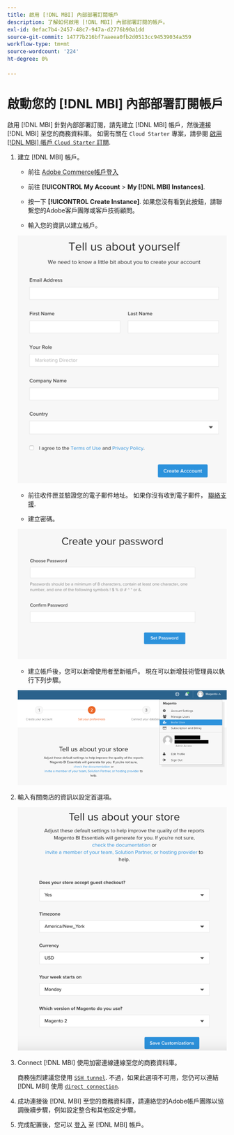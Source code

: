 ```yaml
---
title: 啟用 [!DNL MBI] 內部部署訂閱帳戶
description: 了解如何啟用 [!DNL MBI] 內部部署訂閱的帳戶。
exl-id: 0efac7b4-2457-48c7-947a-d2776b90a1dd
source-git-commit: 14777b216bf7aaeea0fb2d0513cc94539034a359
workflow-type: tm+mt
source-wordcount: '224'
ht-degree: 0%

---
```


# 啟動您的 [!DNL MBI] 內部部署訂閱帳戶

啟用 [!DNL MBI] 針對內部部署訂閱，請先建立 [!DNL MBI] 帳戶，然後連接 [!DNL MBI] 至您的商務資料庫。 如需有關在 `Cloud Starter` 專案，請參閱 [啟用 [!DNL MBI] 帳戶 `Cloud Starter` 訂閱](../getting-started/cloud-activation.md).

1. 建立 [!DNL MBI] 帳戶。

   - 前往 [Adobe Commerce帳戶登入](https://account.magento.com/customer/account/login)

   - 前往 **[!UICONTROL My Account** > **My [!DNL MBI] Instances]**.

   - 按一下 **[!UICONTROL Create Instance]**. 如果您沒有看到此按鈕，請聯繫您的Adobe客戶團隊或客戶技術顧問。

   - 輸入您的資訊以建立帳戶。

   ![](../assets/create-account-2.png)

   - 前往收件匣並驗證您的電子郵件地址。 如果你沒有收到電子郵件， [聯絡支援](https://experienceleague.adobe.com/docs/commerce-knowledge-base/kb/troubleshooting/miscellaneous/mbi-service-policies.html?lang=en).

   - 建立密碼。

   ![](../assets/create-account-4.png)

   - 建立帳戶後，您可以新增使用者至新帳戶。 現在可以新增技術管理員以執行下列步驟。

   ![](../assets/create-account-5.png)

1. 輸入有關商店的資訊以設定首選項。

   ![](../assets/create-account-6.png)

1. Connect [!DNL MBI] 使用加密連線連線至您的商務資料庫。

   商務強烈建議您使用 [`SSH tunnel`](../data-analyst/importing-data/integrations/mysql-via-ssh-tunnel.md). 不過，如果此選項不可用，您仍可以連結 [!DNL MBI] 使用 [`direct connection`](../data-analyst/importing-data/integrations/mysql-via-a-direct-connection.md).

1. 成功連接後 [!DNL MBI] 至您的商務資料庫，請連絡您的Adobe帳戶團隊以協調後續步驟，例如設定整合和其他設定步驟。

1. 完成配置後，您可以 [登入](../getting-started/sign-in.md) 至 [!DNL MBI] 帳戶。
